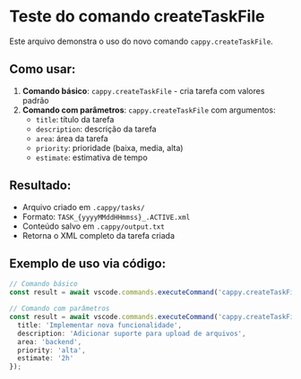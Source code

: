 # Teste do comando createTaskFile

Este arquivo demonstra o uso do novo comando `cappy.createTaskFile`.

## Como usar:

1. **Comando básico**: `cappy.createTaskFile` - cria tarefa com valores padrão
2. **Comando com parâmetros**: `cappy.createTaskFile` com argumentos:
   - `title`: título da tarefa
   - `description`: descrição da tarefa  
   - `area`: área da tarefa
   - `priority`: prioridade (baixa, media, alta)
   - `estimate`: estimativa de tempo

## Resultado:

- Arquivo criado em `.cappy/tasks/`
- Formato: `TASK_{yyyyMMddHHmmss}_.ACTIVE.xml`
- Conteúdo salvo em `.cappy/output.txt`
- Retorna o XML completo da tarefa criada

## Exemplo de uso via código:

```typescript
// Comando básico
const result = await vscode.commands.executeCommand('cappy.createTaskFile');

// Comando com parâmetros
const result = await vscode.commands.executeCommand('cappy.createTaskFile', {
  title: 'Implementar nova funcionalidade',
  description: 'Adicionar suporte para upload de arquivos',
  area: 'backend',
  priority: 'alta',
  estimate: '2h'
});
```
